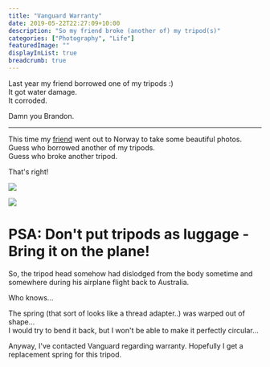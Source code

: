 ```yaml
---
title: "Vanguard Warranty"
date: 2019-05-22T22:27:09+10:00
description: "So my friend broke (another of) my tripod(s)"
categories: ["Photography", "Life"]
featuredImage: ""
displayInList: true
breadcrumb: true
---
```


Last year my friend borrowed one of my tripods :)  
It got water damage.  
It corroded.  

Damn you Brandon.

---

This time my [friend](https://www.instagram.com/bdon.kn/) went out to Norway to take some beautiful photos.  
Guess who borrowed another of my tripods.  
Guess who broke another tripod.  

That's right!

![](20190522_222709.jpg)

![](USER_SCOPED_TEMP_DATA_orca-image-1558519084176.jpg_1558519084350.jpeg)

# PSA: Don't put tripods as luggage - Bring it on the plane!

So, the tripod head somehow had dislodged from the body sometime and somewhere during his airplane flight back to Australia.  

Who knows...  

The spring (that sort of looks like a thread adapter..) was warped out of shape...  
I would try to bend it back, but I won't be able to make it perfectly circular...

Anyway, I've contacted Vanguard regarding warranty. Hopefully I get a replacement spring for this tripod.

